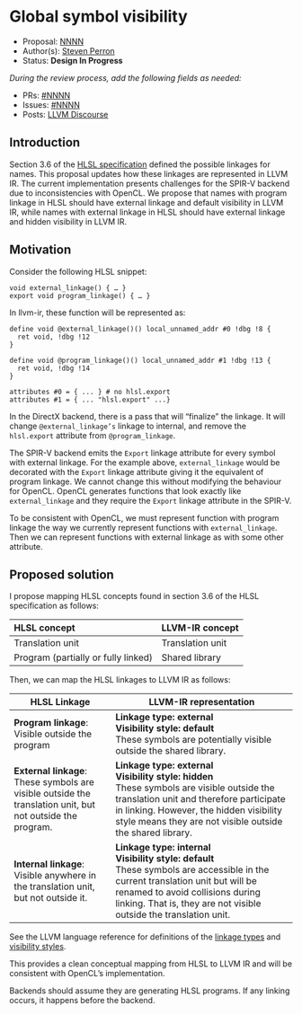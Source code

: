 # Global symbol visibility

*   Proposal: [NNNN](http://NNNN-filename.md)
*   Author(s): [Steven Perron](https://github.com/s-perron)
*   Status: **Design In Progress**

*During the review process, add the following fields as needed:*

*   PRs: [\#NNNN](https://github.com/llvm/llvm-project/pull/NNNN)
*   Issues: [\#NNNN](https://github.com/llvm/llvm-project/issues/NNNN)
*   Posts: [LLVM Discourse](https://discourse.llvm.org/)

## Introduction

Section 3.6 of the
[HLSL specification](https://microsoft.github.io/hlsl-specs/specs/hlsl.pdf)
defined the possible linkages for names. This proposal updates how these
linkages are represented in LLVM IR. The current implementation presents
challenges for the SPIR-V backend due to inconsistencies with OpenCL. We propose
that names with program linkage in HLSL should have external linkage and default
visibility in LLVM IR, while names with external linkage in HLSL should have
external linkage and hidden visibility in LLVM IR.

## Motivation

Consider the following HLSL snippet:

```
void external_linkage() { … }
export void program_linkage() { … }
```

In llvm-ir, these function will be represented as:

```
define void @external_linkage()() local_unnamed_addr #0 !dbg !8 {
  ret void, !dbg !12
}

define void @program_linkage()() local_unnamed_addr #1 !dbg !13 {
  ret void, !dbg !14
}

attributes #0 = { ... } # no hlsl.export
attributes #1 = { ... "hlsl.export" ...}
```

In the DirectX backend, there is a pass that will “finalize” the linkage. It
will change `@external_linkage’s` linkage to internal, and remove the
`hlsl.export` attribute from `@program_linkage`.

The SPIR-V backend emits the `Export` linkage attribute for every symbol with
external linkage. For the example above, `external_linkage` would be decorated
with the `Export` linkage attribute giving it the equivalent of program linkage.
We cannot change this without modifying the behaviour for OpenCL. OpenCL
generates functions that look exactly like `external_linkage` and they require
the `Export` linkage attribute in the SPIR-V.

To be consistent with OpenCL, we must represent function with program linkage
the way we currently represent functions with `external_linkage`. Then we can
represent functions with external linkage as with some other attribute.

## Proposed solution

I propose mapping HLSL concepts found in section 3.6 of the HLSL specification
as follows:

HLSL concept                        | LLVM-IR concept
:---------------------------------- | :---------------
Translation unit                    | Translation unit
Program (partially or fully linked) | Shared library

Then, we can map the HLSL linkages to LLVM IR as follows:

| HLSL Linkage                                                                                                   | LLVM-IR representation                                                                                                                                                                                                                                   |
|----------------------------------------------------------------------------------------------------------------|----------------------------------------------------------------------------------------------------------------------------------------------------------------------------------------------------------------------------------------------------------|
| **Program linkage**:<br> Visible outside the program                                                           | **Linkage type: external**<br> **Visibility style: default**<br> These symbols are potentially visible outside the shared library.                                                                                                                       |
| **External linkage**:<br> These symbols are visible outside the translation unit, but not outside the program. | **Linkage type: external**<br> **Visibility style: hidden**<br> These symbols are visible outside the translation unit and therefore participate in linking. However, the hidden visibility style means they are not visible outside the shared library. |
| **Internal linkage**:<br> Visible anywhere in the translation unit, but not outside it.                        | **Linkage type: internal**<br> **Visibility style: default**<br> These symbols are accessible in the current translation unit but will be renamed to avoid collisions during linking. That is, they are not visible outside the translation unit.        |


See the LLVM language reference for definitions of the
[linkage types](https://llvm.org/docs/LangRef.html) and
[visibility styles](https://llvm.org/docs/LangRef.html).

This provides a clean conceptual mapping from HLSL to LLVM IR and will be
consistent with OpenCL’s implementation.

Backends should assume they are generating HLSL programs. If any linking occurs,
it happens before the backend.
